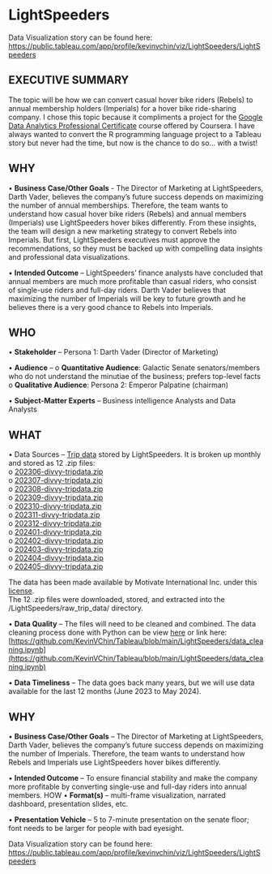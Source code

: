 # LightSpeeders

Data Visualization story can be found here:
https://public.tableau.com/app/profile/kevinvchin/viz/LightSpeeders/LightSpeeders

## EXECUTIVE SUMMARY

The topic will be how we can convert casual hover bike riders (Rebels) to annual membership holders (Imperials) for a hover bike ride-sharing company. I chose this topic because it compliments a project for the [Google Data Analytics Professional Certificate](https://www.coursera.org/professional-certificates/google-data-analytics) course offered by Coursera. I have always wanted to convert the R programming language project to a Tableau story but never had the time, but now is the chance to do so… with a twist!

## WHY
•	**Business Case/Other Goals** - The Director of Marketing at LightSpeeders, Darth Vader, believes the company’s future success depends on maximizing the number of annual memberships. Therefore, the team wants to understand how casual hover bike riders (Rebels) and annual members (Imperials) use LightSpeeders hover bikes differently. From these insights, the team will design a new marketing strategy to convert Rebels into Imperials. But first, LightSpeeders executives must approve the recommendations, so they must be backed up with compelling data insights and professional data visualizations.

•	**Intended Outcome** – LightSpeeders’ finance analysts have concluded that annual members are much more profitable than casual riders, who consist of single-use riders and full-day riders. Darth Vader believes that maximizing the number of Imperials will be key to future growth and he believes there is a very good chance to Rebels into Imperials.

## WHO
•	**Stakeholder** – Persona 1: Darth Vader (Director of Marketing)



•	**Audience** – 
o	**Quantitative Audience**: Galactic Senate senators/members who do not understand the minutiae of the business; prefers top-level facts
o	**Qualitative Audience**: Persona 2: Emperor Palpatine (chairman)



•	**Subject-Matter Experts** – Business intelligence Analysts and Data Analysts

## WHAT
•	Data Sources – [Trip data](https://divvy-tripdata.s3.amazonaws.com/index.html) stored by LightSpeeders. It is broken up monthly and stored as 12 .zip files:  
o	[202306-divvy-tripdata.zip](https://divvy-tripdata.s3.amazonaws.com/202306-divvy-tripdata.zip)  
o	[202307-divvy-tripdata.zip](https://divvy-tripdata.s3.amazonaws.com/202307-divvy-tripdata.zip)  
o	[202308-divvy-tripdata.zip](https://divvy-tripdata.s3.amazonaws.com/202308-divvy-tripdata.zip)  
o	[202309-divvy-tripdata.zip](https://divvy-tripdata.s3.amazonaws.com/202309-divvy-tripdata.zip)  
o	[202310-divvy-tripdata.zip](https://divvy-tripdata.s3.amazonaws.com/202310-divvy-tripdata.zip)  
o	[202311-divvy-tripdata.zip](https://divvy-tripdata.s3.amazonaws.com/202311-divvy-tripdata.zip)  
o	[202312-divvy-tripdata.zip](https://divvy-tripdata.s3.amazonaws.com/202312-divvy-tripdata.zip)  
o	[202401-divvy-tripdata.zip](https://divvy-tripdata.s3.amazonaws.com/202401-divvy-tripdata.zip)  
o	[202402-divvy-tripdata.zip](https://divvy-tripdata.s3.amazonaws.com/202402-divvy-tripdata.zip)  
o	[202403-divvy-tripdata.zip](https://divvy-tripdata.s3.amazonaws.com/202403-divvy-tripdata.zip)  
o	[202404-divvy-tripdata.zip](https://divvy-tripdata.s3.amazonaws.com/202404-divvy-tripdata.zip)  
o	[202405-divvy-tripdata.zip](https://divvy-tripdata.s3.amazonaws.com/202405-divvy-tripdata.zip)

The data has been made available by Motivate International Inc. under this [license](https://www.divvybikes.com/data-license-agreement).  
The 12 .zip files were downloaded, stored, and extracted into the /LightSpeeders/raw_trip_data/ directory.

•	**Data Quality** – The files will need to be cleaned and combined. The data cleaning process done with Python can be view [here](https://github.com/KevinVChin/Tableau/blob/main/LightSpeeders/data_cleaning.ipynb) or link here:
[https://github.com/KevinVChin/Tableau/blob/main/LightSpeeders/data_cleaning.ipynb](https://github.com/KevinVChin/Tableau/blob/main/LightSpeeders/data_cleaning.ipynb)

•	**Data Timeliness** – The data goes back many years, but we will use data available for the last 12 months (June 2023 to May 2024).

## WHY
•	**Business Case/Other Goals** – The Director of Marketing at LightSpeeders, Darth Vader, believes the company’s future success depends on maximizing the number of Imperials. Therefore, the team wants to understand how Rebels and Imperials use LightSpeeders hover bikes differently. 

•	**Intended Outcome** – To ensure financial stability and make the company more profitable by converting single-use and full-day riders into annual members.
HOW
•	**Format(s)** – multi-frame visualization, narrated dashboard, presentation slides, etc.

•	**Presentation Vehicle** – 5 to 7-minute presentation on the senate floor; font needs to be larger for people with bad eyesight.

Data Visualization story can be found here:
https://public.tableau.com/app/profile/kevinvchin/viz/LightSpeeders/LightSpeeders
